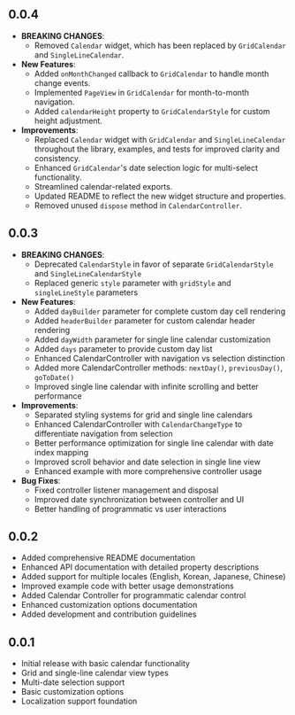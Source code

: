 ## 0.0.4

* **BREAKING CHANGES**:
  - Removed `Calendar` widget, which has been replaced by `GridCalendar` and `SingleLineCalendar`.
* **New Features**:
  - Added `onMonthChanged` callback to `GridCalendar` to handle month change events.
  - Implemented `PageView` in `GridCalendar` for month-to-month navigation.
  - Added `calendarHeight` property to `GridCalendarStyle` for custom height adjustment.
* **Improvements**:
  - Replaced `Calendar` widget with `GridCalendar` and `SingleLineCalendar` throughout the library, examples, and tests for improved clarity and consistency.
  - Enhanced `GridCalendar`'s date selection logic for multi-select functionality.
  - Streamlined calendar-related exports.
  - Updated README to reflect the new widget structure and properties.
  - Removed unused `dispose` method in `CalendarController`.

## 0.0.3

* **BREAKING CHANGES**: 
  - Deprecated `CalendarStyle` in favor of separate `GridCalendarStyle` and `SingleLineCalendarStyle`
  - Replaced generic `style` parameter with `gridStyle` and `singleLineStyle` parameters
* **New Features**:
  - Added `dayBuilder` parameter for complete custom day cell rendering
  - Added `headerBuilder` parameter for custom calendar header rendering
  - Added `dayWidth` parameter for single line calendar customization
  - Added `days` parameter to provide custom day list
  - Enhanced CalendarController with navigation vs selection distinction
  - Added more CalendarController methods: `nextDay()`, `previousDay()`, `goToDate()`
  - Improved single line calendar with infinite scrolling and better performance
* **Improvements**:
  - Separated styling systems for grid and single line calendars
  - Enhanced CalendarController with `CalendarChangeType` to differentiate navigation from selection
  - Better performance optimization for single line calendar with date index mapping
  - Improved scroll behavior and date selection in single line view
  - Enhanced example with more comprehensive controller usage
* **Bug Fixes**:
  - Fixed controller listener management and disposal
  - Improved date synchronization between controller and UI
  - Better handling of programmatic vs user interactions

## 0.0.2

* Added comprehensive README documentation
* Enhanced API documentation with detailed property descriptions
* Added support for multiple locales (English, Korean, Japanese, Chinese)
* Improved example code with better usage demonstrations
* Added Calendar Controller for programmatic calendar control
* Enhanced customization options documentation
* Added development and contribution guidelines

## 0.0.1

* Initial release with basic calendar functionality
* Grid and single-line calendar view types
* Multi-date selection support
* Basic customization options
* Localization support foundation
